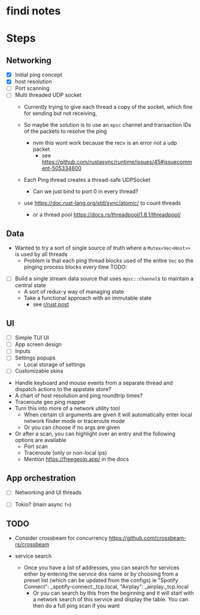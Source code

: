 findi notes
===

# Steps

## Networking
- [x] Initial ping concept
- [x] host resolution 
- [ ] Port scanning
- [ ] Multi threaded UDP socket
  - Currently trying to give each thread a copy of the socket, which fine for sending but not receiving,
  - So maybe the solution is to use an `mpsc` channel and transaction IDs of the packets to resolve the ping
    - nvm this wont work because the recv is an error not a udp packet
      - see https://github.com/rustasync/runtime/issues/45#issuecomment-505334600
  
  - Each Ping thread creates a thread-safe UDPSocket
    - Can we just bind to port 0 in every thread?
  - use https://doc.rust-lang.org/std/sync/atomic/ to count threads
    - or a thread pool https://docs.rs/threadpool/1.8.1/threadpool/

## Data
- Wanted to try a sort of single source of truth where a `Mutex<Vec<Host>>` is used by all threads
  - Problem is that each ping thread blocks used of the entire `Vec` so the pinging process blocks every time
TODO:
- [ ] Build a single stream data source that uses `mpsc::channel`s to maintain a central state
  - A sort of redux-y way of managing state
  - Take a functional approach with an immutable state
    - see [r/rust post](https://www.reddit.com/r/rust/comments/8hh8r3/how_would_you_handle_application_state_in_rust/dymu6er?utm_source=share&utm_medium=web2x&context=3)

## UI
- [ ] Simple TUI UI
- [ ] App screen design
- [ ] Inputs
- [ ] Settings popups
  - Local storage of settings
- [ ] Customizable skins
- Handle keyboard and mouse events from a separate thread and dispatch actions to the appstate store?
- A chart of host resolution and ping roundtrip times?
- Traceroute geo ping mapper
- Turn this into more of a network utility tool
  - When certain cli arguments are given it will automatically enter local network finder mode or traceroute mode
  - Or you can choose if no args are given
- Or after a scan, you can highlight over an entry and the following options are available
  - Port scan
  - Traceroute (only or non-local ips)
  - Mention https://freegeoip.app/ in the docs

## App orchestration
- [ ] Networking and UI threads
- [ ] Tokio? (main async `fn`)


## TODO
- Consider crossbeam for concurrency https://github.com/crossbeam-rs/crossbeam

- service search
  - Once you have a list of addresses, you can search for services either by entering the service dns name or by choosing from a preset list (which can be  updated from the configs) ie "Spotify Connect": _spotify-connect._tcp.local, "Airplay": _airplay._tcp.local
    - Or you can search by this from the beginning and it will start with a network search of  this service and display the table. You can then do a full ping scan if you want
